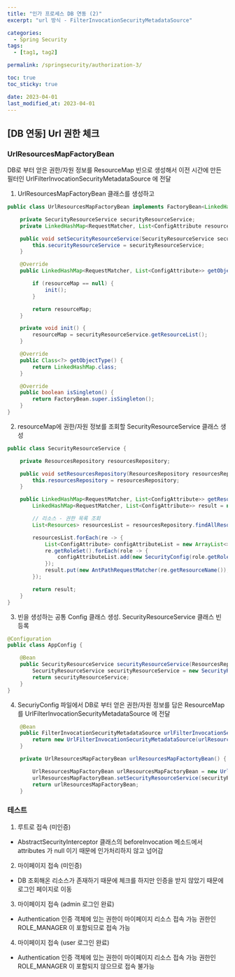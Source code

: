 ```yaml
---
title: "인가 프로세스 DB 연동 (2)"
excerpt: "url 방식 - FilterInvocationSecurityMetadataSource"

categories:
  - Spring Security
tags:
  - [tag1, tag2]

permalink: /springsecurity/authorization-3/

toc: true
toc_sticky: true

date: 2023-04-01
last_modified_at: 2023-04-01
---
```


## [DB 연동] Url 권한 체크
### UrlResourcesMapFactoryBean
DB로 부터 얻은 권한/자원 정보를 ResourceMap 빈으로 생성해서 이전 시간에 만든 필터인 UrlFilterInvocationSecurityMetadataSource 에 전달

1. UrlResourcesMapFactoryBean 클래스를 생성하고

```java
public class UrlResourcesMapFactoryBean implements FactoryBean<LinkedHashMap<RequestMatcher, List<ConfigAttribute>>> {

    private SecurityResourceService securityResourceService;
    private LinkedHashMap<RequestMatcher, List<ConfigAttribute resourceMap;

    public void setSecurityResourceService(SecurityResourceService securityResourceService) {
        this.securityResourceService = securityResourceService;
    }

    @Override
    public LinkedHashMap<RequestMatcher, List<ConfigAttribute>> getObject() throws Exception {

        if (resourceMap == null) {
            init();
        }

        return resourceMap;
    }

    private void init() {
        resourceMap = securityResourceService.getResourceList();
    }

    @Override
    public Class<?> getObjectType() {
        return LinkedHashMap.class;
    }

    @Override
    public boolean isSingleton() {
        return FactoryBean.super.isSingleton();
    }
}
```

2. resourceMap에 권한/자원 정보를 조회할 SecurityResourceService 클래스 생성

```java
public class SecurityResourceService {

    private ResourcesRepository resourcesRepository;

    public void setResourcesRepository(ResourcesRepository resourcesRepository) {
        this.resourcesRepository = resourcesRepository;
    }

    public LinkedHashMap<RequestMatcher, List<ConfigAttribute>> getResourceList() {
        LinkedHashMap<RequestMatcher, List<ConfigAttribute>> result = new LinkedHashMap<>();

        // 리소스 - 권한 목록 조회
        List<Resources> resourcesList = resourcesRepository.findAllResources();

        resourcesList.forEach(re -> {
            List<ConfigAttribute> configAttributeList = new ArrayList<>();
            re.getRoleSet().forEach(role -> {
                configAttributeList.add(new SecurityConfig(role.getRoleName()));
            });
            result.put(new AntPathRequestMatcher(re.getResourceName()), configAttributeList);
        });

        return result;
    }
}
```

3. 빈을 생성하는 공통 Config 클래스 생성. SecurityResourceService 클래스 빈 등록

```java
@Configuration
public class AppConfig {

    @Bean
    public SecurityResourceService securityResourceService(ResourcesRepository resourcesRepository) {
        SecurityResourceService securityResourceService = new SecurityResourceService(resourcesRepository);
        return securityResourceService;
    }
}
```

4. SecuriyConfig 파일에서 DB로 부터 얻은 권한/자원 정보를 담은 ResourceMap 를 UrlFilterInvocationSecurityMetadataSource 에 전달

```java
    @Bean
    public FilterInvocationSecurityMetadataSource urlFilterInvocationSecurityMetadataSource() throws Exception {
        return new UrlFilterInvocationSecurityMetadataSource(urlResourcesMapFactortyBean().getObject());
    }

    private UrlResourcesMapFactoryBean urlResourcesMapFactortyBean() {

        UrlResourcesMapFactoryBean urlResourcesMapFactoryBean = new UrlResourcesMapFactoryBean();
        urlResourcesMapFactoryBean.setSecurityResourceService(securityResourceService);
        return urlResourcesMapFactoryBean;
    }
```

### 테스트
1) 루트로 접속 (미인증)   
 - AbstractSecurityInterceptor 클래스의 beforeInvocation 메소드에서 attributes 가 null 이기 때문에 인가처리하지 않고 넘어감
2) 마이페이지 접속 (미인증)
 - DB 조회해온 리소스가 존재하기 때문에 체크를 하지만 인증을 받지 않았기 때문에 로그인 페이지로 이동
3) 마이페이지 접속 (admin 로그인 완료)
 - Authentication 인증 객체에 있는 권한이 마이페이지 리소스 접속 가능 권한인 ROLE_MANAGER 이 포함되므로 접속 가능
4) 마이페이지 접속 (user 로그인 완료)
 - Authentication 인증 객체에 있는 권한이 마이페이지 리소스 접속 가능 권한인 ROLE_MANAGER 이 포함되지 않으므로 접속 불가능

